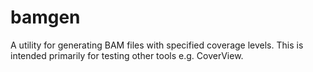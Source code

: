 # bamgen
A utility for generating BAM files with specified coverage levels. This is intended primarily for testing other tools e.g. CoverView.
